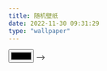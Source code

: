 ```yaml
---
title: 随机壁纸
date: 2022-11-30 09:31:29
type: "wallpaper"
---
```

<!-- 恢复默认背景 -->
<!-- {% note blue 'fas fa-bullhorn' simple %}
温馨提示：`刷新网站即可更新图片` 如若失效请留言联系！<button onclick="localStorage.removeItem('blogbg');location.reload();" style="background:#87CEFA;display:inline;width:18%;padding: 10px 0;border-radius:6px;color:white;"><i class="fa-solid fa-arrows-rotate"></i> 恢复默认壁纸</button>
{% endnote %}

## 二次元
<details class="toggle" ><summary class="toggle-button" style="">查看二次元壁纸</summary>
<div class="toggle-content">
<div class="bgbox">
<a href="javascript:;" style="background-image:url(https://www.dmoe.cc/random.php)" class="imgbox" onclick="changeBg('url(https\://www.dmoe.cc/random.php)')"></a>
<a href="javascript:;" style="background-image:url(https://cdn.seovx.com/d/?mom=302)" class="imgbox" onclick="changeBg('url(https\://cdn.seovx.com/d/?mom=302)')"></a>
<a href="javascript:;" style="background-image:url(https://api.ixiaowai.cn/api/api.php)" class="imgbox" onclick="changeBg('url(https\://api.ixiaowai.cn/api/api.php)')"></a>
<a href="javascript:;" style="background-image:url(https://api.ixiaowai.cn/mcapi/mcapi.php)" class="imgbox" onclick="changeBg('url(https\://api.ixiaowai.cn/mcapi/mcapi.php)')"></a>
<a href="javascript:;" style="background-image:url(https://api.mtyqx.cn/api/random.php)" class="imgbox" onclick="changeBg('url(https\://api.mtyqx.cn/api/random.php)')"></a>
<a href="javascript:;" style="background-image:url(https://api.mtyqx.cn/tapi/random.php)" class="imgbox" onclick="changeBg('url(https\://api.mtyqx.cn/tapi/random.php)')"></a>
<a href="javascript:;" style="background-image:url(https://api.yimian.xyz/img?type=moe)" class="imgbox" onclick="changeBg('url(https\://api.yimian.xyz/img?type=moe)')"></a>
<a href="javascript:;" style="background-image:url(https://img.paulzzh.com/touhou/random)" class="imgbox" onclick="changeBg('url(https\://img.paulzzh.com/touhou/random)')"></a>
<a href="javascript:;" style="background-image:url(http://www.dmoe.cc/random.php)" class="imgbox" onclick="changeBg('url(http\://www.dmoe.cc/random.php)')"></a>
<a href="javascript:;" style="background-image:url(http://api.btstu.cn/sjbz/?lx=dongman)" class="imgbox" onclick="changeBg('url(http\://api.btstu.cn/sjbz/?lx=dongman)')"></a>
<a href="javascript:;" style="background-image:url(https://api.yimian.xyz/img?type=moe&size=1920x1080)" class="imgbox" onclick="changeBg('url(https\://api.yimian.xyz/img?type=moe&size=1920x1080)')"></a>
<a href="javascript:;" style="background-image:url(https://api.r10086.com/img-api.php?type=动漫综合1)" class="imgbox" onclick="changeBg('url(https\://api.r10086.com/img-api.php?type=动漫综合1)')"></a>
<a href="javascript:;" style="background-image:url(https://api.r10086.com/img-api.php?type=P站系列1)" class="imgbox" onclick="changeBg('url(https\://api.r10086.com/img-api.php?type=P站系列1)')"></a>



</div>
    </div>
</details>

## 美女
<details class="toggle" ><summary class="toggle-button" style="">查看美女壁纸</summary>
<div class="toggle-content">
<div class="bgbox">
<a href="javascript:;" style="background-image:url(https://cdn.seovx.com/?mom=302)" class="imgbox" onclick="changeBg('url(https\://cdn.seovx.com/?mom=302)')"></a>
<a href="javascript:;" style="background-image:url(https://api.btstu.cn/sjbz/api.php)" class="imgbox" onclick="changeBg('url(https\://api.btstu.cn/sjbz/api.php)')"></a>
<a href="javascript:;" style="background-image:url(http://api.btstu.cn/sjbz/?lx=meizi)" class="imgbox" onclick="changeBg('url(http\://api.btstu.cn/sjbz/?lx=meizi)')"></a>
<a href="javascript:;" style="background-image:url(http://api.btstu.cn/sjbz/?lx=suiji)" class="imgbox" onclick="changeBg('url(http\://api.btstu.cn/sjbz/?lx=suiji)')"></a>
<a href="javascript:;" style="background-image:url(http://api.btstu.cn/sjbz/?lx=m_dongman)" class="imgbox" onclick="changeBg('url(http\://api.btstu.cn/sjbz/?lx=m_dongman)')"></a>
<a href="javascript:;" style="background-image:url(http://api.btstu.cn/sjbz/?lx=m_meizi)" class="imgbox" onclick="changeBg('url(http\://api.btstu.cn/sjbz/?lx=m_meizi)')"></a>
<a href="javascript:;" style="background-image:url(http://api.btstu.cn/sjbz/?m_lx=suiji)" class="imgbox" onclick="changeBg('url(https\://api.btstu.cn/sjbz/?m_lx=suiji)')"></a>
<a href="javascript:;" style="background-image:url(https://tuapi.eees.cc/api.php?category=meinv)" class="imgbox" onclick="changeBg('url(https\://tuapi.eees.cc/api.php?category=meinv)')"></a>


</div>
    </div>
</details>



## 风景
<details class="toggle" ><summary class="toggle-button" style="">查看风景壁纸</summary>
<div class="toggle-content">
<div class="bgbox">
<a href="javascript:;" style="background-image:url(https://api.yimian.xyz/img?type=wallpaper)" class="imgbox" onclick="changeBg('url(https\://api.yimian.xyz/img?type=wallpaper)')"></a>
<a href="javascript:;" style="background-image:url(https://api.ixiaowai.cn/gqapi/gqapi.php)" class="imgbox" onclick="changeBg('url(https\://api.ixiaowai.cn/gqapi/gqapi.php)')"></a>
<a href="javascript:;" style="background-image:url(https://unsplash.it/1600/900?random)" class="imgbox" onclick="changeBg('url(https\://unsplash.it/1600/900?random)')"></a>
<a href="javascript:;" style="background-image:url(https://tuapi.eees.cc/api.php?category=fengjing)" class="imgbox" onclick="changeBg('url(https\://tuapi.eees.cc/api.php?category=fengjing)')"></a>

</div>
    </div>
</details>

## 纯色
<div class="bgbox">
<!-- 拾色器，可自定义颜色 -->
<input type="color" id="color">
<a href="javascript:;" class="box" style="background: #7D9D9C" onclick="changeBg('#7D9D9C')"></a>
<a href="javascript:;" rel="noopener external nofollow" class="box" style="background: #E6E6FA" onclick="changeBg('#E6E6FA')"></a>
<a href="javascript:;" rel="noopener external nofollow" class="box" style="background: #FFE4E1" onclick="changeBg('#FFE4E1')"></a>
<a href="javascript:;" rel="noopener external nofollow" class="box" style="background: #7FFFD4" onclick="changeBg('#7FFFD4')"></a>
</div>


<!-- 监听拾色器 -->
<script>document.getElementById('color').addEventListener('change', (e) => { changeBg(e.path[0].value); })</script> -->